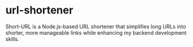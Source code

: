 # url-shortener
Short-URL is a Node.js-based URL shortener that simplifies long URLs into shorter, more manageable links while enhancing my backend development skills.
